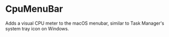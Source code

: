 CpuMenuBar
==========

Adds a visual CPU meter to the macOS menubar, similar to Task Manager's system tray icon on Windows.
